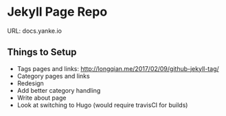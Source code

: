 Jekyll Page Repo
=======

URL: docs.yanke.io

## Things to Setup

 * Tags pages and links: http://longqian.me/2017/02/09/github-jekyll-tag/
 * Category pages and links
 * Redesign
 * Add better category handling
 * Write about page
 * Look at switching to Hugo (would require travisCI for builds)
